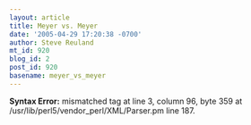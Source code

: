 ```yaml
---
layout: article
title: Meyer vs. Meyer
date: '2005-04-29 17:20:38 -0700'
author: Steve Reuland
mt_id: 920
blog_id: 2
post_id: 920
basename: meyer_vs_meyer
---
```

<p><strong>Syntax Error:</strong> 
mismatched tag at line 3, column 96, byte 359 at /usr/lib/perl5/vendor_perl/XML/Parser.pm line 187.
</p>
